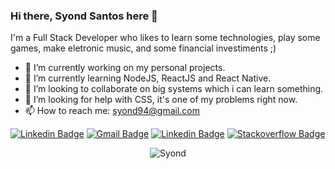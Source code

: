 ### Hi there, Syond Santos here 👋
I'm a Full Stack Developer who likes to learn some technologies, play some games, make eletronic music, and some financial investiments ;)

- 🔭 I’m currently working on my personal projects.
- 🌱 I’m currently learning NodeJS, ReactJS and React Native.
- 👯 I’m looking to collaborate on big systems which i can learn something.
- 🤔 I’m looking for help with CSS, it's one of my problems right now.
- 📫 How to reach me: syond94@gmail.com

[![Linkedin Badge](https://img.shields.io/badge/-syond-blue?style=flat-square&logo=Linkedin&logoColor=white&link=https://www.linkedin.com/in/syond/)](https://www.linkedin.com/in/syond/)
[![Gmail Badge](https://img.shields.io/badge/-syond94@gmail.com-c14438?style=flat-square&logo=Gmail&logoColor=white&link=mailto:syond94@gmail.com)](mailto:syond94@gmail.com)
[![Linkedin Badge](https://img.shields.io/badge/-Whatsapp-brightgreen?style=flat-square&logo=Whatsapp&logoColor=white&link=https://api.whatsapp.com/send?phone=5522999235656)](https://api.whatsapp.com/send?phone=5522999235656)
[![Stackoverflow Badge](https://img.shields.io/badge/-Stackoverflow-4CA143?style=flat-square&logo=Stackoverflow&logoColor=white&link=https://stackoverflow.com/users/13902651/syond)](https://stackoverflow.com/users/13902651/syond)

<p align="center">
  <img src="https://github-readme-stats.vercel.app/api?username=syond&theme=dracula&show_icons=true" alt="Syond" />
</p>
